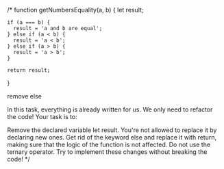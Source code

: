 
/*
  function getNumbersEquality(a, b) {
    let result;
  
    if (a === b) {
      result = 'a and b are equal';
    } else if (a < b) {
      result = 'a < b';
    } else if (a > b) {
      result = 'a > b';
    }
  
    return result;
  }

  remove else


In this task, everything is already written for us. We only need to refactor the code! Your task is to:

Remove the declared variable let result. You're not allowed to replace it by declaring new ones.
Get rid of the keyword else and replace it with return, making sure that the logic of the function is not affected.
Do not use the ternary operator.
Try to implement these changes without breaking the code!  */
  
 
